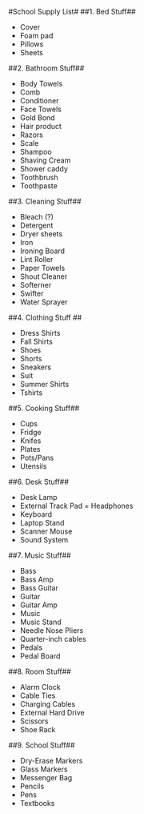 #School Supply List#
##1. Bed Stuff##
- Cover
- Foam pad
- Pillows
- Sheets

##2. Bathroom Stuff##
- Body Towels
- Comb
- Conditioner
- Face Towels
- Gold Bond
- Hair product
- Razors
- Scale
- Shampoo
- Shaving Cream
- Shower caddy
- Toothbrush
- Toothpaste

##3. Cleaning Stuff##
- Bleach (?)
- Detergent
- Dryer sheets
- Iron
- Ironing Board
- Lint Roller
- Paper Towels
- Shout Cleaner
- Softerner
- Swifter
- Water Sprayer

##4. Clothing Stuff ##
- Dress Shirts
- Fall Shirts
- Shoes
- Shorts
- Sneakers
- Suit
- Summer Shirts
- Tshirts

##5. Cooking Stuff##
- Cups
- Fridge
- Knifes
- Plates
- Pots/Pans
- Utensils

##6. Desk Stuff##
- Desk Lamp
- External Track Pad
= Headphones
- Keyboard
- Laptop Stand
- Scanner Mouse
- Sound System

##7. Music Stuff##
- Bass 
- Bass Amp
- Bass Guitar
- Guitar
- Guitar Amp
- Music
- Music Stand
- Needle Nose Pliers 
- Quarter-inch cables
- Pedals
- Pedal Board

##8. Room Stuff##
- Alarm Clock
- Cable Ties
- Charging Cables
- External Hard Drive
- Scissors
- Shoe Rack

##9. School Stuff##
- Dry-Erase Markers
- Glass Markers
- Messenger Bag
- Pencils
- Pens
- Textbooks